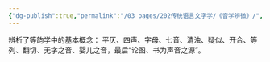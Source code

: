 ```yaml
---
{"dg-publish":true,"permalink":"/03 pages/202传统语言文字学/《音学辨微》/","created":"2024-11-30T20:45:01.128+08:00","updated":"2025-03-02T16:13:06.328+08:00"}
---
```


辨析了等韵学中的基本概念： 平仄、四声、字母、七音、清浊、疑似、开合、等列、翻切、无字之音、婴儿之音，最后“论图、书为声音之源”。